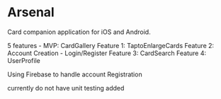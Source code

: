 # Arsenal

Card companion application for iOS and Android.

5 features -
MVP: CardGallery
Feature 1: TaptoEnlargeCards
Feature 2: Account Creation - Login/Register
Feature 3: CardSearch
Feature 4: UserProfile

Using Firebase to handle account Registration

currently do not have unit testing added
